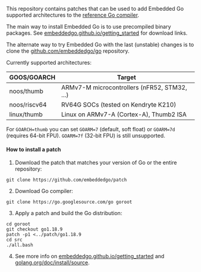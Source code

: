 This repository contains patches that can be used to add Embedded Go supported
architectures to the [reference Go compiler](https://go.dev/).

The main way to install Embedded Go is to use precompiled binary packages. See [embeddedgo.github.io/getting_started](https://embeddedgo.github.io/getting_started) for download links.

The alternate way to try Embedded Go with the last (unstable) changes is to clone the [github.com/embeddedgo/go](https://github.com/embeddedgo/go) repository.

Currently supported architectures:

| GOOS/GOARCH  | Target                                       |
| ------------ | -------------------------------------------- |
| noos/thumb   | ARMv7-M microcontrollers (nFR52, STM32, ...) |
| noos/riscv64 | RV64G SOCs (tested on Kendryte K210)         |
| linux/thumb  | Linux on ARMv7-A (Cortex-A), Thumb2 ISA      |

For `GOARCH=thumb` you can set `GOARM=7` (default, soft float) or `GOARM=7d` (requires 64-bit FPU). `GOARM=7f` (32-bit FPU) is still unsupported.

#### How to install a patch

1. Download the patch that matches your version of Go or the entire repository:

```
git clone https://github.com/embeddedgo/patch
```

2. Download Go compiler:

```
git clone https://go.googlesource.com/go goroot
```

3. Apply a patch and build the Go distribution:

```
cd goroot
git checkout go1.18.9
patch -p1 <../patch/go1.18.9
cd src
./all.bash
```

4. See more info on [embeddedgo.github.io/getting_started](https://embeddedgo.github.io/getting_started) and [golang.org/doc/install/source](https://golang.org/doc/install/source).

